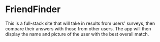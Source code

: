 # FriendFinder
This is a full-stack site that will take in results from users' surveys, then compare their answers with those from other users. The app will then display the name and picture of the user with the best overall match.
